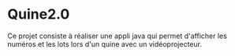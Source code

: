 # Quine2.0

Ce projet consiste à réaliser une appli java qui permet d'afficher les numéros et les lots lors d'un quine avec un vidéoprojecteur.
